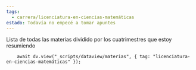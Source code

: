 ```yaml
---
tags:
  - carrera/licenciatura-en-ciencias-matemáticas
estado: Todavía no empecé a tomar apuntes
---
```

Lista de todas las materias dividido por los cuatrimestres que estoy resumiendo

```dataviewjs
    await dv.view("_scripts/dataview/materias", { tag: "licenciatura-en-ciencias-matemáticas" });
```